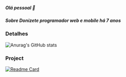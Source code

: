 ##### Olá pessoal 👋

##### Sobre Donizete programador web e mobile há 7 anos

### Detalhes

![Anurag's GitHub stats](https://github-readme-stats.vercel.app/api?username=donizeteq&show_icons=true)

### Project

[![Readme Card](https://github-readme-stats.vercel.app/api/pin/?username=donzeteq&tiktok=github-readme-stats)](https://github.com/anuraghazra/github-readme-stats)
